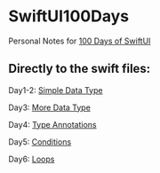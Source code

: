 # SwiftUI100Days
Personal Notes for [100 Days of SwiftUI](https://www.hackingwithswift.com/100/swiftui)

## Directly to the swift files:

Day1-2: [Simple Data Type](/Day1-2_SimpleDataType.playground/Contents.swift)

Day3: [More Data Type](/Day3_MoreDataType.playground/Contents.swift)

Day4: [Type Annotations](/Day4_TypeAnnotations.playground/Contents.swift)

Day5: [Conditions](/Day5_Conditions.playground/Contents.swift)

Day6: [Loops](/Day6_Loops.playground/Contents.swift)